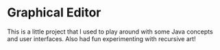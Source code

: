 # Graphical Editor
This is a little project that I used to play around with some Java concepts and user interfaces. Also had fun experimenting with recursive art!
